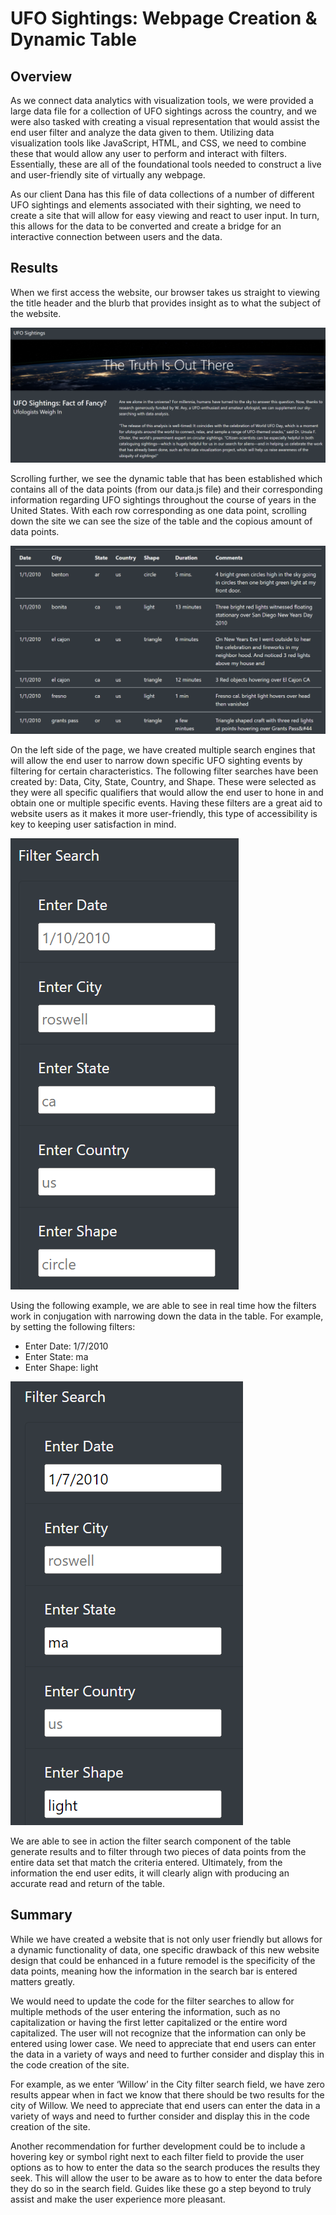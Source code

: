 # UFO Sightings: Webpage Creation & Dynamic Table

## Overview
As we connect data analytics with visualization tools, we were provided a large data file for a collection of UFO sightings across the country, and we were also tasked with creating a visual representation that would assist the end user filter and analyze the data given to them. Utilizing data visualization tools like JavaScript, HTML, and CSS, we need to combine these that would allow any user to perform and interact with filters. Essentially, these are all of the foundational tools needed to construct a live and user-friendly site of virtually any webpage.

As our client Dana has this file of data collections of a number of different UFO sightings and elements associated with their sighting, we need to create a site that will allow for easy viewing and react to user input. In turn, this allows for the data to be converted and create a bridge for an interactive connection between users and the data. 

## Results
When we first access the website, our browser takes us straight to viewing the title header and the blurb that provides insight as to what the subject of the website.

![Header](static/images/ufo_site_header.png)

Scrolling further, we see the dynamic table that has been established which contains all of the data points (from our data.js file) and their corresponding information regarding UFO sightings throughout the course of years in the United States. With each row corresponding as one data point, scrolling down the site we can see the size of the table and the copious amount of data points.

![Table](static/images/data_table.png)

On the left side of the page, we have created multiple search engines that will allow the end user to narrow down specific UFO sighting events by filtering for certain characteristics. The following filter searches have been created by: Data, City, State, Country, and Shape. These were selected as they were all specific qualifiers that would allow the end user to hone in and obtain one or multiple specific events. Having these filters are a great aid to website users as it makes it more user-friendly, this type of accessibility is key to keeping user satisfaction in mind.  

![Filter](static/images/filter.png)

Using the following example, we are able to see in real time how the filters work in conjugation with narrowing down the data in the table. For example, by setting the following filters:

- Enter Date: 1/7/2010
- Enter State: ma
- Enter Shape: light

![Search](static/images/filter_search.png)

We are able to see in action the filter search component of the table generate results and to filter through two pieces of data points from the entire data set that match the criteria entered. Ultimately, from the information the end user edits, it will clearly align with producing an accurate read and return of the table. 

## Summary
While we have created a website that is not only user friendly but allows for a dynamic functionality of data, one specific drawback of this new website design that could be enhanced in a future remodel is the specificity of the data points, meaning how the information in the search bar is entered matters greatly. 

We would need to update the code for the filter searches to allow for multiple methods of the user entering the information, such as no capitalization or having the first letter capitalized or the entire word capitalized. The user will not recognize that the information can only be entered using lower case. We need to appreciate that end users can enter the data in a variety of ways and need to further consider and display this in the code creation of the site. 

For example, as we enter ‘Willow’ in the City filter search field, we have zero results appear when in fact we know that there should be two results for the city of Willow. We need to appreciate that end users can enter the data in a variety of ways and need to further consider and display this in the code creation of the site. 

Another recommendation for further development could be to include a hovering key or symbol right next to each filter field to provide the user options as to how to enter the data so the search produces the results they seek. This will allow the user to be aware as to how to enter the data before they do so in the search field. Guides like these go a step beyond to truly assist and make the user experience more pleasant. 
